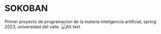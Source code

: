 # SOKOBAN
Primer proyecto de programacion de la materia inteligencia artificial, spring 2023, universidad del valle.
![Alt text](https://github.com/EdinsonUwU/SOKOBAN/blob/main/view.png)
